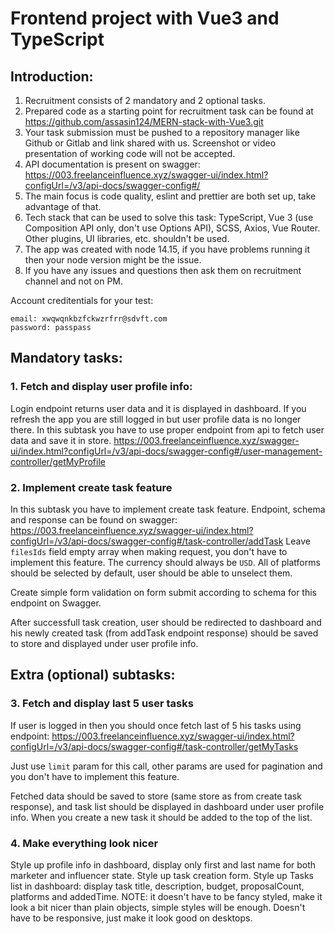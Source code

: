 # Frontend project with Vue3 and TypeScript

## Introduction:

1. Recruitment consists of 2 mandatory and 2 optional tasks.
2. Prepared code as a starting point for recruitment task can be found at https://github.com/assasin124/MERN-stack-with-Vue3.git
3. Your task submission must be pushed to a repository manager like Github or Gitlab and link shared with us. Screenshot or video presentation of working code will not be accepted.
4. API documentation is present on swagger: https://003.freelanceinfluence.xyz/swagger-ui/index.html?configUrl=/v3/api-docs/swagger-config#/
5. The main focus is code quality, eslint and prettier are both set up, take advantage of that.
6. Tech stack that can be used to solve this task: TypeScript, Vue 3 (use Composition API only, don't use Options API), SCSS, Axios, Vue Router. Other plugins, UI libraries, etc. shouldn't be used.
7. The app was created with node 14.15, if you have problems running it then your node version might be the issue.
8. If you have any issues and questions then ask them on recruitment channel and not on PM.

Account creditentials for your test:

```
email: xwqwqnkbzfckwzrfrr@sdvft.com
password: passpass
```

## Mandatory tasks:

### 1. Fetch and display user profile info:

Login endpoint returns user data and it is displayed in dashboard. If you refresh the app you are still logged in but user profile data is no longer there. In this subtask you have to use proper endpoint from api to fetch user data and save it in store.
https://003.freelanceinfluence.xyz/swagger-ui/index.html?configUrl=/v3/api-docs/swagger-config#/user-management-controller/getMyProfile

### 2. Implement create task feature

In this subtask you have to implement create task feature. Endpoint, schema and response can be found on swagger:
https://003.freelanceinfluence.xyz/swagger-ui/index.html?configUrl=/v3/api-docs/swagger-config#/task-controller/addTask
Leave `filesIds` field empty array when making request, you don't have to implement this feature. The currency should always be `USD`. All of platforms should be selected by default, user should be able to unselect them.

Create simple form validation on form submit according to schema for this endpoint on Swagger.

After successfull task creation, user should be redirected to dashboard and his newly created task (from addTask endpoint response) should be saved to store and displayed under user profile info.

## Extra (optional) subtasks:

### 3. Fetch and display last 5 user tasks

If user is logged in then you should once fetch last of 5 his tasks using endpoint:
https://003.freelanceinfluence.xyz/swagger-ui/index.html?configUrl=/v3/api-docs/swagger-config#/task-controller/getMyTasks

Just use `limit` param for this call, other params are used for pagination and you don't have to implement this feature.

Fetched data should be saved to store (same store as from create task response), and task list should be displayed in dashboard under user profile info. When you create a new task it should be added to the top of the list.

### 4. Make everything look nicer

Style up profile info in dashboard, display only first and last name for both marketer and influencer state. Style up task creation form. Style up Tasks list in dashboard: display task title, description, budget, proposalCount, platforms and addedTime.
NOTE: it doesn't have to be fancy styled, make it look a bit nicer than plain objects, simple styles will be enough. Doesn't have to be responsive, just make it look good on desktops.

